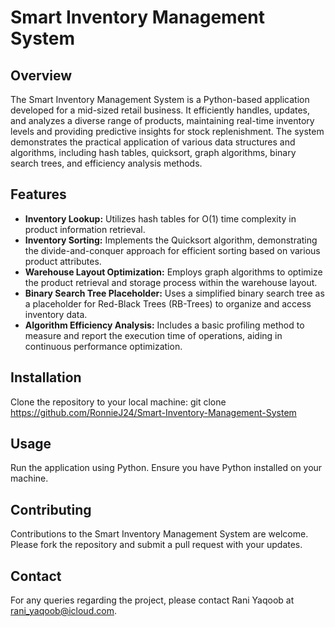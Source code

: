 # Smart Inventory Management System

## Overview
The Smart Inventory Management System is a Python-based application developed for a mid-sized retail business. It efficiently handles, updates, and analyzes a diverse range of products, maintaining real-time inventory levels and providing predictive insights for stock replenishment. The system demonstrates the practical application of various data structures and algorithms, including hash tables, quicksort, graph algorithms, binary search trees, and efficiency analysis methods.

## Features
- **Inventory Lookup:** Utilizes hash tables for O(1) time complexity in product information retrieval.
- **Inventory Sorting:** Implements the Quicksort algorithm, demonstrating the divide-and-conquer approach for efficient sorting based on various product attributes.
- **Warehouse Layout Optimization:** Employs graph algorithms to optimize the product retrieval and storage process within the warehouse layout.
- **Binary Search Tree Placeholder:** Uses a simplified binary search tree as a placeholder for Red-Black Trees (RB-Trees) to organize and access inventory data.
- **Algorithm Efficiency Analysis:** Includes a basic profiling method to measure and report the execution time of operations, aiding in continuous performance optimization.

## Installation
Clone the repository to your local machine: git clone https://github.com/RonnieJ24/Smart-Inventory-Management-System

## Usage
Run the application using Python. Ensure you have Python installed on your machine.

## Contributing
Contributions to the Smart Inventory Management System are welcome. Please fork the repository and submit a pull request with your updates.

## Contact
For any queries regarding the project, please contact Rani Yaqoob at rani_yaqoob@icloud.com.
